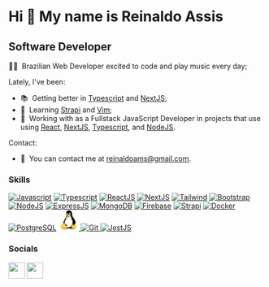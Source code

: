 Hi 👋 My name is Reinaldo Assis
===============================

Software Developer
-------------

👨‍💻  Brazilian Web Developer excited to code and play music every day;

Lately, I've been:
* 📚  Getting better in [Typescript](https://www.typescriptlang.org/) and [NextJS](https://nextjs.org/);
* 🧠  Learning [Strapi](https://strapi.io/) and [Vim](https://neovim.io/);
* 🚀  Working with as a Fullstack JavaScript Developer in projects that use using [React](https://reactjs.org/), [NextJS](https://nextjs.org/), [Typescript](https://www.typescriptlang.org/), and [NodeJS](https://nodejs.org/en/).

Contact:
* 📩  You can contact me at [reinaldoams@gmail.com](mailto:reinaldoams@gmail.com).

### Skills

<p align="left">
  <a href="https://developer.mozilla.org/en-US/docs/Web/JavaScript" target="_blank" rel="noreferrer"><img src="https://profilinator.rishav.dev/skills-assets/javascript-original.svg" width="46" height="46" alt="Javascript" /></a>
  <a href="https://www.typescriptlang.org/" target="_blank" rel="noreferrer"><img src="https://profilinator.rishav.dev/skills-assets/typescript-original.svg" width="46" height="46" alt="Typescript" /></a>
  <a href="https://reactjs.org/" target="_blank" rel="noreferrer"><img src="https://profilinator.rishav.dev/skills-assets/react-original-wordmark.svg" width="46" height="46" alt="ReactJS" /></a>
  <a href="https://nextjs.org/" target="_blank" rel="noreferrer"><img src="https://upload.wikimedia.org/wikipedia/commons/8/8e/Nextjs-logo.svg" width="46" height="46" alt="NextJS" /></a>
  <a href="https://tailwindcss.com/" target="_blank" rel="noreferrer"><img src="https://profilinator.rishav.dev/skills-assets/tailwindcss.svg" width="46" height="46" alt="Tailwind" /></a>
  <a href="https://getbootstrap.com/" target="_blank" rel="noreferrer"><img src="https://profilinator.rishav.dev/skills-assets/bootstrap-plain.svg" width="46" height="46" alt="Bootstrap" /></a>
  <a href="https://nodejs.org/en/" target="_blank" rel="noreferrer"><img src="https://profilinator.rishav.dev/skills-assets/nodejs-original-wordmark.svg" width="46" height="46" alt="NodeJS" /></a>
  <a href="https://expressjs.com/" target="_blank" rel="noreferrer"><img src="https://profilinator.rishav.dev/skills-assets/express-original-wordmark.svg" width="46" height="46" alt="ExpressJS" /></a>
  <a href="https://www.mongodb.com/" target="_blank" rel="noreferrer"><img src="https://profilinator.rishav.dev/skills-assets/mongodb-original-wordmark.svg" width="46" height="46" alt="MongoDB" /></a>
  <a href="https://firebase.google.com/" target="_blank" rel="noreferrer"><img src="https://profilinator.rishav.dev/skills-assets/firebase.png" width="46" height="46" alt="Firebase" /></a>
  <a href="https://strapi.io/" target="_blank" rel="noreferrer"><img src="https://profilinator.rishav.dev/skills-assets/strapi.svg" width="46" height="46" alt="Strapi" /></a>
  <a href="https://www.docker.com/" target="_blank" rel="noreferrer"><img src="https://profilinator.rishav.dev/skills-assets/docker-original-wordmark.svg" width="46" height="46" alt="Docker" /></a>
  <a href="https://www.postgresql.org/" target="_blank" rel="noreferrer"><img src="https://profilinator.rishav.dev/skills-assets/postgresql-original-wordmark.svg" width="46" height="46" alt="PostgreSQL" /></a>
  <a href="https://www.linux.org/" rel="nofollow"> <img src="https://raw.githubusercontent.com/devicons/devicon/master/icons/linux/linux-original.svg" alt="Linux" width="40" height="40" style="max-width: 100%;"> </a>
  <a href="https://github.com/" rel="nofollow"> <img src="https://profilinator.rishav.dev/skills-assets/git-scm-icon.svg" alt="Git" width="40" height="40" style="max-width: 100%;"> </a>
  <a href="https://www.jestjs.io/" rel="nofollow"> <img src="https://profilinator.rishav.dev/skills-assets/jest.svg" alt="JestJS" width="40" height="40" style="max-width: 100%;"> </a>	
</p>


### Socials

<p align="left"> <a href="https://www.github.com/reinaldoams" target="_blank" rel="noreferrer"><img src="https://raw.githubusercontent.com/danielcranney/readme-generator/main/public/icons/socials/github.svg" width="32" height="32" /></a> <a href="https://www.linkedin.com/in/reinaldoams" target="_blank" rel="noreferrer"><img src="https://raw.githubusercontent.com/danielcranney/readme-generator/main/public/icons/socials/linkedin.svg" width="32" height="32" /></a></p>
